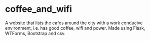 # coffee_and_wifi
A website that lists the cafes around the city with a work conducive environment, i.e. has good coffee, wifi and power. Made using Flask, WTForms, Bootstrap and csv.
